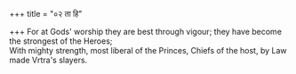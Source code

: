 +++
title = "०२ ता हि"

+++
For at Gods' worship they are best through vigour; they have become the strongest of the Heroes;  
     With mighty strength, most liberal of the Princes, Chiefs of the host, by Law made Vrtra's slayers.